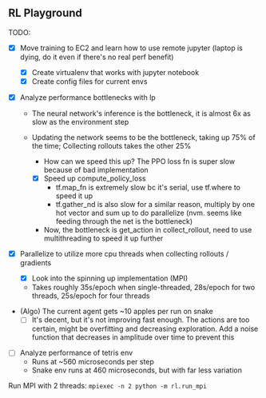 ## RL Playground

TODO:
- [x] Move training to EC2 and learn how to use remote jupyter (laptop is dying, do it even if there's no real perf benefit)
	- [x] Create virtualenv that works with jupyter notebook
	- [x] Create config files for current envs 
	
- [x] Analyze performance bottlenecks with lp

  - The neural network's inference is the bottleneck, it is almost 6x as slow as the environment step

  - Updating the network seems to be the bottleneck, taking up 75% of the time; Collecting rollouts takes the other 25%

    - How can we speed this up? The PPO loss fn is super slow because of bad implementation
    - [x] Speed up compute_policy_loss 
      - tf.map_fn is extremely slow bc it's serial, use tf.where to speed it up
      - tf.gather_nd is also slow for a similar reason, multiply by one hot vector and sum up to do parallelize (nvm. seems like feeding through the net is the bottleneck)

    - Now, the bottleneck is get_action in collect_rollout, need to use multithreading to speed it up further

- [x] Parallelize to utilize more cpu threads when collecting rollouts / gradients

  - [x] Look into the spinning up implementation (MPI)
  - Takes roughly 35s/epoch when single-threaded, 28s/epoch for two threads, 25s/epoch for four threads

- (Algo) The current agent gets ~10 apples per run on snake
  - [ ] It's decent, but it's not improving fast enough. The actions are too certain, might be overfitting and decreasing exploration. Add a noise function that decreases in amplitude over time to prevent this

- [ ] Analyze performance of tetris env
  - Runs at ~560 microseconds per step
  - Snake env runs at 460 microseconds, but with far less variation



Run MPI with 2 threads: `mpiexec -n 2 python -m rl.run_mpi`
